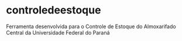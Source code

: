 # controledeestoque
Ferramenta desenvolvida para o Controle de Estoque do Almoxarifado Central da Universidade Federal do Paraná
